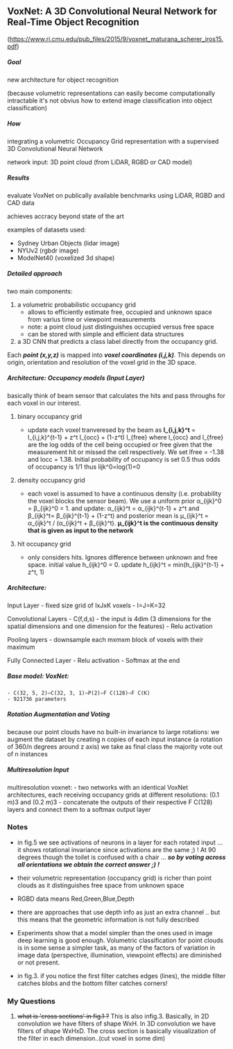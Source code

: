VoxNet: A 3D Convolutional Neural Network for Real-Time Object Recognition
---
(https://www.ri.cmu.edu/pub_files/2015/9/voxnet_maturana_scherer_iros15.pdf)

##### Goal
new architecture for object recognition

(because volumetric representations can easily become computationally intractable it's not obvius how to extend image classification into object classification)

##### How
integrating a volumetric Occupancy Grid representation with a supervised 3D Convolutional Neural Network 

network input: 3D point cloud (from LiDAR, RGBD or CAD model)

##### Results
evaluate VoxNet on publically available benchmarks using LiDAR, RGBD and CAD data

achieves accracy beyond state of the art

examples of datasets used:
- Sydney Urban Objects (lidar image)
- NYUv2 (rgbdr image)
- ModelNet40 (voxelized 3d shape)

##### Detailed approach

two main components: 
1. a volumetric probabilistic occupancy grid 
    - allows to efficiently estimate free, occupied and unknown space from varius time or  viewpoint measurements
    - note: a point cloud just distinguishes occupied versus free space
    - can be stored with simple and efficient data structures
2. a 3D CNN that predicts a class label directly from the occupancy grid.

Each _**point (x,y,z)**_ is mapped into _**voxel coordinates (i,j,k)**_. This depends on origin, orientation and resolution of the voxel grid in the 3D space. 

##### Architecture: Occupancy models (Input Layer)
basically think of beam sensor that calculates the hits and pass throughs for each voxel in our interest.

1. binary occupancy grid
    - update each voxel tranveresed by the beam as **l_{i,j,k}^t** = l_{i,j,k}^{t-1} + z^t l_{occ} + (1-z^t) l_{free} where l_{occ} and l_{free} are the log odds of the cell being occupied or free given that the measurement hit or missed the cell respectively. We set lfree = -1.38 and locc = 1.38. Initial probability of occupancy is set 0.5 thus odds of occupancy is 1/1 thus lijk^0=log(1)=0

2. density occupancy grid
    - each voxel is assumed to have a continuous density (i.e. probability the voxel blocks the sensor beam). We use a uniform prior α_{ijk}^0 = β_{ijk}^0 = 1. and update:  α_{ijk}^t = α_{ijk}^{t-1} + z^t and β_{ijk}^t= β_{ijk}^{t-1} + (1-z^t) and posterior mean is μ_{ijk}^t =  α_{ijk}^t / (α_{ijk}^t + β_{ijk}^t).  **μ_{ijk}^t is the continuous density that is given as input to the network** 

3. hit occupancy grid
    - only considers hits. Ignores difference between unknown and free space. initial value h_{ijk}^0 = 0. update h_{ijk}^t = min(h_{ijk}^{t-1} + z^t, 1)
    
##### Architecture: 

Input Layer
    - fixed size grid of IxJxK voxels
    - I=J=K=32
    
Convolutional Layers
    - C(f,d,s)
    - the input is 4dim (3 dimensions for the spatial dimensions and one dimension for the features)
    - Relu activation

Pooling layers
    - downsample each mxmxm block of voxels with their maximum
    
Fully Connected Layer
    - Relu activation
    - Softmax at the end

##### Base model: VoxNet:
    - C(32, 5, 2)−C(32, 3, 1)−P(2)−F C(128)−F C(K)
    - 921736 parameters
    
##### Rotation Augmentation and Voting
because our point clouds have no built-in invariance to large rotations:
we augment the dataset by creating n copies of each input instance (a rotation of 360/n degrees around z axis)
we take as final class the majority vote out of n instances

##### Multiresolution Input
multiresolution voxnet:
    - two networks with an identical VoxNet architectures, each receiving occupancy grids at different resolutions: (0.1 m)3 and (0.2 m)3
    - concatenate the outputs of their respective F C(128) layers and connect them to a softmax output layer

### Notes
- in fig.5 we see activations of neurons in a layer for each rotated input ... it shows rotational invariance since activations are the same ;) ! At 90 degrees though the toilet is confused with a chair ... **_so by voting across all orientations we obtain the correct answer ;) !_**

- their volumetric representation (occupancy grid) is richer than point clouds as it distinguishes free space from unknown space

- RGBD data means Red,Green,Blue,Depth

- there are approaches that use depth info as just an extra channel .. but this means that the geometric information is not fully described 

-  Experiments show that a model simpler than the ones used in image deep learning is good enough. Volumetric classification for point clouds is in some sense a simpler task, as many of the factors of variation in image data (perspective, illumination, viewpoint effects) are diminished or not present.

- in fig.3. if you notice the first filter catches edges (lines), the middle filter catches blobs and the bottom filter catches corners!

### My Questions
1. ~~what is 'cross sections' in fig.1 ?~~ This is also infig.3. Basically, in 2D convolution we have filters of shape WxH. In 3D convolution we have filters of shape WxHxD. The cross section is basically visualization of the filter in each dimension..(cut voxel in some dim)


